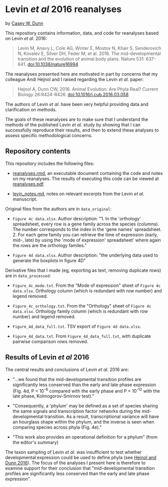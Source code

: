 # Levin *et al* 2016 reanalyses

by [Casey W. Dunn](http://dunnlab.org/)

This repository contains information, data, and code for reanalyses based on Levin *et al*. 2016:

> Levin M, Anavy L, Cole AG, Winter E, Mostov N, Khair S, Senderovich N, Kovalev E, Silver DH, Feder M, et al. 2016. The mid-developmental transition and the evolution of animal body plans. Nature 531: 637-641. [doi:10.1038/nature16994](http://dx.doi.org/10.1038/nature16994)

The reanalyses presented here are motivated in part by concerns that my colleague Andi Hejnol and I raised regarding the Levin *et al*. paper:

> Hejnol A, Dunn CW, 2016. Animal Evolution: Are Phyla Real? Current Biology 26:R424-R426. [doi:10.1016/j.cub.2016.03.058](http://dx.doi.org/10.1016/j.cub.2016.03.058)

The authors of Levin *et al*. have been very helpful providing data and clarification on methods.

The goals of these reanalyses are to make sure that I understand the methods of the published Levin *et al*. study by showing that I can successfully reproduce their results, and then to extend these analyses to assess specific methodological concerns.

## Repository contents

This repository includes the following files:

- [reanalyses.rmd](./reanalyses.rmd), an executable document containing the code and notes on my reanalyses. The results of executing this code can be viewed at [reanalyses.pdf](./reanalyses.pdf?raw=true).

- [levin_notes.md](./levin_notes.md), notes on relevant excerpts from the Levin *et al*. manuscript.

Original files from the authors are in `data_original`:

- `Figure 4c data.xlsx`. Author description: "1. In the 'orthology' spreadsheet, every row is a gene family across the species (columns). The number corresponds to the index in the 'gene names' spreadsheet. 2. For each gene family you can retrieve the time of expression (early, mid-, late) by using the 'mode of expression' spreadsheet' where again the rows are the orthology familes."

- `Figure 4d data.xlsx`. Author description: "the underlying data used to generate the boxplots in figure 4D"

Derivative files that I made (eg, exporting as text, removing duplicate rows) are in `data_processed`:

- `Figure_4c_mode.txt`. From the "Mode of expression" sheet of `Figure 4c data.xlsx`. Orthology column (which is redundant with row number) and legend removed. 

- `Figure_4c_orthology.txt`. From the "Orthology" sheet of `Figure 4c data.xlsx`. Orthology family column (which is redundant with row number) and legend removed.

- `Figure_4d_data_full.txt`. TSV export of `Figure 4d data.xlsx`.

- `Figure_4d_data.txt`. From `Figure_4d_data_full.txt`, with duplicate pairwise comparison rows removed.

## Results of Levin *et al* 2016

The central results and conclusions of Levin *et al*. 2016 are:

- "...we found that the mid-developmental transition profiles are significantly less conserved than the early and late phase expression (Fig. 4d, P < 10<sup>-6</sup> compared with the early phase and P < 10<sup>-12</sup> with the late phase, Kolmogorov-Smirnov test)."

- "Consequently, a 'phylum' may be defined as a set of species sharing the same signals and transcription factor networks during the mid-developmental transition. As a result, transcriptional variance will have an hourglass shape within the phylum, and the inverse is seen when comparing species across phyla (Fig. 4e)."

- "This work also provides an operational definition for a phylum" (from the editor's summary)

The taxon sampling of Levin *et al*. was insufficient to test whether developmental expression could be used to define phyla (see [Hejnol and Dunn 2016](http://dx.doi.org/10.1016/j.cub.2016.03.058)). The focus of the analyses I present here is therefore to examine support for their conclusion that "mid-developmental transition profiles are significantly less conserved than the early and late phase expression".

